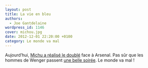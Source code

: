 ```yaml
---
layout: post
title: La vie en bleu
authors:
  - Joe Gantdelaine
wordpress_id: 1146
cover: michou.jpg
date: 2012-12-01 22:20:00 +0100
category: Le monde va mal
---
```


Aujourd’hui, [Michu a réalisé le doublé][1] face à Arsenal. Pas sûr que les
hommes de Wenger passent [une belle soirée][2]. Le monde va mal !

[1]: https://www.lequipe.fr/Football/Actualites/Arsenal-swansea-0-2/330811
[2]: https://www.dailymotion.com/video/xp5iz
